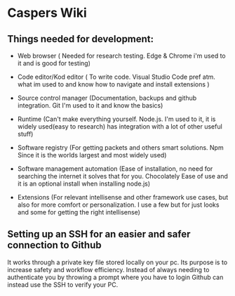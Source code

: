 # Caspers Wiki

## Things needed for development:
* Web browser ( Needed for research testing. Edge & Chrome i'm used to it and is good for testing)

* Code editor/Kod editor ( To write code. Visual Studio Code pref atm. what im used to and know how to navigate and install extensions )

* Source control manager (Documentation, backups and github integration. Git I'm used to it and know the basics)

* Runtime (Can't make everything yourself. Node.js. I'm used to it, it is widely used(easy to research) has integration with a lot of other useful stuff)

* Software registry (For getting packets and others smart solutions. Npm Since it is the worlds largest and most widely used)

* Software management automation (Ease of installation, no need for searching the internet it solves that for you. Chocolately Ease of use and it is an optional install when installing node.js)

* Extensions (For relevant intellisense and other framework use cases, but also for more comfort or personalization. I use a few but for just looks and some for getting the right intellisense)



## Setting up an SSH for an easier and safer connection to Github
It works through a private key file stored locally on your pc. Its purpose is to increase safety and workflow efficiency. Instead of always needing to authenticate you by throwing a prompt where you have to login Github can instead use the SSH to verify your PC.
